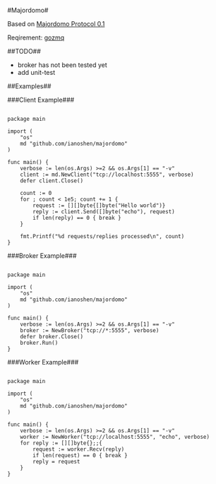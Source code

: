 #Majordomo#

Based on [Majordomo Protocol 0.1](http://rfc.zeromq.org/spec:7)

Reqirement: [gozmq](http://github.com/alecthomas/gozmq)

##TODO##

* broker has not been tested yet
* add unit-test

##Examples##

###Client Example###

<pre><code>
package main

import (
    "os"
    md "github.com/ianoshen/majordomo"
)

func main() {
    verbose := len(os.Args) >=2 && os.Args[1] == "-v"
    client := md.NewClient("tcp://localhost:5555", verbose)
    defer client.Close()

    count := 0
    for ; count < 1e5; count += 1 {
        request := [][]byte{[]byte("Hello world")}
        reply := client.Send([]byte("echo"), request)
        if len(reply) == 0 { break }
    }

    fmt.Printf("%d requests/replies processed\n", count)
}
</code></pre>

###Broker Example###

<pre><code>
package main

import (
    "os"
    md "github.com/ianoshen/majordomo"
)

func main() {
    verbose := len(os.Args) >=2 && os.Args[1] == "-v"
    broker := NewBroker("tcp://*:5555", verbose)
    defer broker.Close()
    broker.Run()
}
</code></pre>

###Worker Example###

<pre><code>
package main

import (
    "os"
    md "github.com/ianoshen/majordomo"
)

func main() {
    verbose := len(os.Args) >=2 && os.Args[1] == "-v"
    worker := NewWorker("tcp://localhost:5555", "echo", verbose)
    for reply := [][]byte{};;{
        request := worker.Recv(reply)
        if len(request) == 0 { break }
        reply = request
    }
}
</code></pre>
